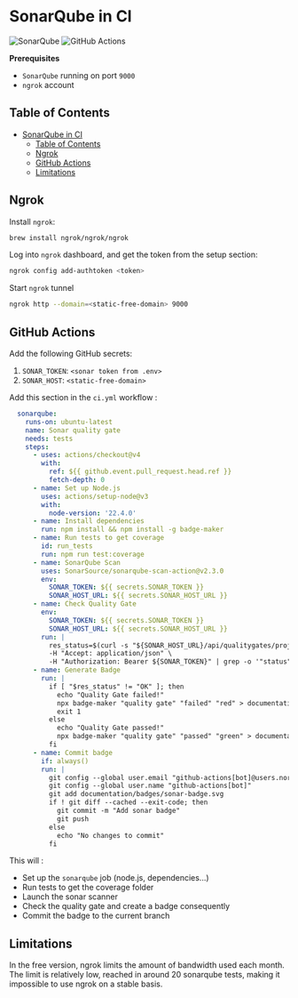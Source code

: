 # SonarQube in CI

![SonarQube](https://img.shields.io/badge/SonarQube-v10-blue?logo=sonarqube)
![GitHub Actions](https://img.shields.io/badge/GitHub%20Actions-v3-black?logo=github)

**Prerequisites**

- `SonarQube` running on port `9000`
- `ngrok` account

## Table of Contents

<!-- TOC -->
* [SonarQube in CI](#sonarqube-in-ci)
  * [Table of Contents](#table-of-contents)
  * [Ngrok](#ngrok)
  * [GitHub Actions](#github-actions)
  * [Limitations](#limitations)
<!-- TOC -->

## Ngrok

Install `ngrok`:

```bash
brew install ngrok/ngrok/ngrok
```

Log into `ngrok` dashboard, and get the token from the setup section:

```bash
ngrok config add-authtoken <token>
```

Start `ngrok` tunnel

```bash
ngrok http --domain=<static-free-domain> 9000
```

## GitHub Actions

Add the following GitHub secrets:

1. `SONAR_TOKEN`: `<sonar token from .env>`
2. `SONAR_HOST`: `<static-free-domain>`

Add this section in the `ci.yml` workflow : 

```yaml
  sonarqube:
    runs-on: ubuntu-latest
    name: Sonar quality gate
    needs: tests
    steps:
      - uses: actions/checkout@v4
        with:
          ref: ${{ github.event.pull_request.head.ref }}
          fetch-depth: 0
      - name: Set up Node.js
        uses: actions/setup-node@v3
        with:
          node-version: '22.4.0'
      - name: Install dependencies
        run: npm install && npm install -g badge-maker
      - name: Run tests to get coverage
        id: run_tests
        run: npm run test:coverage
      - name: SonarQube Scan
        uses: SonarSource/sonarqube-scan-action@v2.3.0
        env:
          SONAR_TOKEN: ${{ secrets.SONAR_TOKEN }}
          SONAR_HOST_URL: ${{ secrets.SONAR_HOST_URL }}
      - name: Check Quality Gate
        env:
          SONAR_TOKEN: ${{ secrets.SONAR_TOKEN }}
          SONAR_HOST_URL: ${{ secrets.SONAR_HOST_URL }}
        run: |
          res_status=$(curl -s "${SONAR_HOST_URL}/api/qualitygates/project_status?projectKey=Portfolio" \
          -H "Accept: application/json" \
          -H "Authorization: Bearer ${SONAR_TOKEN}" | grep -o '"status":"[^"]*' | head -1 | cut -d':' -f2 | tr -d '"')
      - name: Generate Badge
        run: |
          if [ "$res_status" != "OK" ]; then
            echo "Quality Gate failed!"
            npx badge-maker "quality gate" "failed" "red" > documentation/badges/sonar-badge.svg
            exit 1
          else
            echo "Quality Gate passed!"
            npx badge-maker "quality gate" "passed" "green" > documentation/badges/sonar-badge.svg
          fi
      - name: Commit badge
        if: always()
        run: |
          git config --global user.email "github-actions[bot]@users.noreply.github.com"
          git config --global user.name "github-actions[bot]"
          git add documentation/badges/sonar-badge.svg
          if ! git diff --cached --exit-code; then
            git commit -m "Add sonar badge"
            git push
          else
            echo "No changes to commit"
          fi
```

This will : 

- Set up the `sonarqube` job (node.js, dependencies...)
- Run tests to get the coverage folder
- Launch the sonar scanner
- Check the quality gate and create a badge consequently
- Commit the badge to the current branch

## Limitations

In the free version, ngrok limits the amount of bandwidth used each month. The limit is relatively low, reached in around 20 sonarqube tests, making it impossible to use ngrok on a stable basis.

